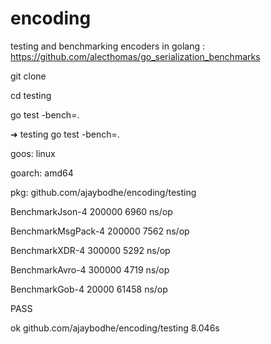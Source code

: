 # encoding
testing and benchmarking encoders in golang : https://github.com/alecthomas/go_serialization_benchmarks

git clone

cd testing

go test -bench=.


➜  testing go test -bench=.

goos: linux

goarch: amd64

pkg: github.com/ajaybodhe/encoding/testing

BenchmarkJson-4      	  200000	      6960 ns/op

BenchmarkMsgPack-4   	  200000	      7562 ns/op

BenchmarkXDR-4       	  300000	      5292 ns/op

BenchmarkAvro-4      	  300000	      4719 ns/op

BenchmarkGob-4       	   20000	     61458 ns/op

PASS

ok  	github.com/ajaybodhe/encoding/testing	8.046s



